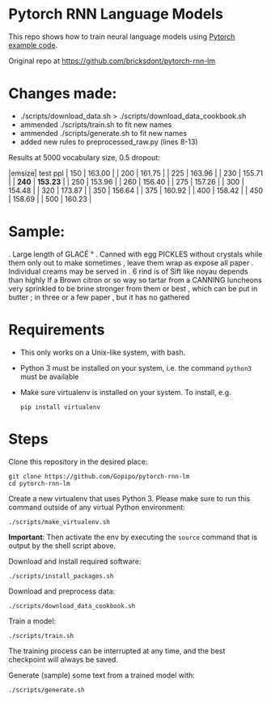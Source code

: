 # Pytorch RNN Language Models

This repo shows how to train neural language models using [Pytorch example code](https://github.com/pytorch/examples/tree/master/word_language_model).

Original repo at https://github.com/bricksdont/pytorch-rnn-lm

# Changes made:

- ./scripts/download_data.sh  >  ./scripts/download_data_cookbook.sh
- ammended ./scripts/train.sh to fit new names
- ammended ./scripts/generate.sh to fit new names
- added new rules to preprocessed_raw.py (lines 8-13)

Results at 5000 vocabulary size, 0.5 dropout:

|emsize| test ppl
| 150  | 163.00 |
| 200  | 161.75 |
| 225  | 163.96 |
| 230  | 155.71 |
| **240**  | **153.23** |
| 250  | 153.96 |
| 260  | 156.40 |
| 275  | 157.26 |
| 300  | 154.48 |
| 320  | 173.87 |
| 350  | 156.64 |
| 375  | 160.92 |
| 400  | 158.42 |
| 450  | 158.69 |
| 500  | 160.23 |

# Sample:
 
. <eos> Large length of GLACÉ ° . Canned with <eos> egg PICKLES without crystals while them only out to
make sometimes , <eos> leave them <unk> wrap as expose all paper . <eos> Individual creams may be served in
<unk> . <eos> 6 rind is of Sift like noyau depends than highly <eos> If a Brown citron or so
way so tartar from a CANNING luncheons very sprinkled <eos> to be brine stronger from them or best , which
can be <eos> put in butter ; <eos> in three or a few paper , but it has no gathered


# Requirements

- This only works on a Unix-like system, with bash.
- Python 3 must be installed on your system, i.e. the command `python3` must be available
- Make sure virtualenv is installed on your system. To install, e.g.

    `pip install virtualenv`

# Steps

Clone this repository in the desired place:

    git clone https://github.com/Gopipo/pytorch-rnn-lm
    cd pytorch-rnn-lm

Create a new virtualenv that uses Python 3. Please make sure to run this command outside of any virtual Python environment:

    ./scripts/make_virtualenv.sh

**Important**: Then activate the env by executing the `source` command that is output by the shell script above.

Download and install required software:

    ./scripts/install_packages.sh

Download and preprocess data:

    ./scripts/download_data_cookbook.sh

Train a model:

    ./scripts/train.sh

The training process can be interrupted at any time, and the best checkpoint will always be saved.

Generate (sample) some text from a trained model with:

    ./scripts/generate.sh
